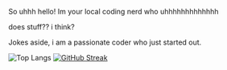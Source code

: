 So uhhh hello!
Im your local coding nerd who uhhhhhhhhhhhhh

does stuff?? i think?

Jokes aside, i am a passionate coder who just started out.

![Top Langs](https://github-readme-stats.vercel.app/api/top-langs/?username=DayreaverDoesThings&theme=tokyonight)
[![GitHub Streak](http://github-readme-streak-stats.herokuapp.com?user=DayreaverDoesThings&theme=tokyonight&background=000000)](https://git.io/streak-stats)

<!---
DayreaverDoesThings/DayreaverDoesThings is a ✨ special ✨ repository because its `README.md` (this file) appears on your GitHub profile.
You can click the Preview link to take a look at your changes.
--->
